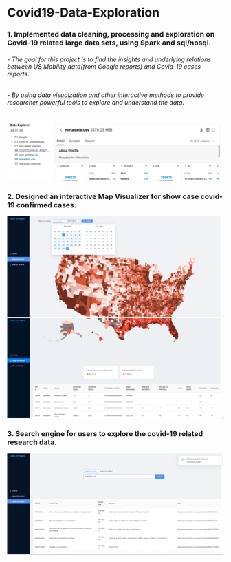 # Covid19-Data-Exploration
### 1. Implemented data cleaning, processing and exploration on Covid-19 related large data sets, using Spark and sql/nosql.
###### - The goal for this project is to find the insights and underlying relations between US Mobility data(from Google reports) and Covid-19 cases reports.
###### - By using data visualzation and other interactive methods to provide researcher powerful tools to explore and understand the data.

<img src="https://github.com/shixianc/Covid19-Data-Exploration/blob/master/SreenShots/kaggle-date.png" width="600">

### 2. Designed an interactive Map Visualizer for show case covid-19 confirmed cases.

<img src="https://github.com/shixianc/Covid19-Data-Exploration/blob/master/SreenShots/map.png" width="900">
<img src="https://github.com/shixianc/Covid19-Data-Exploration/blob/master/SreenShots/data.png" width="900">

### 3. Search engine for users to explore the covid-19 related research data. 

<img src="https://github.com/shixianc/Covid19-Data-Exploration/blob/master/SreenShots/search.png" width="900">
